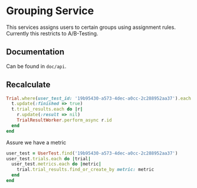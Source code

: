 # Grouping Service

This services assigns users to certain groups using assignment rules.
Currently this restricts to A/B-Testing.

## Documentation

Can be found in `doc/api`.

## Recalculate

```ruby
Trial.where(user_test_id: '19b95430-a573-4dec-a0cc-2c288952aa37').each do |t|
  t.update(:finished => true)
  t.trial_results.each do |r|
    r.update(:result => nil)
    TrialResultWorker.perform_async r.id
  end
end

```

Assure we have a metric

```ruby
user_test = UserTest.find('19b95430-a573-4dec-a0cc-2c288952aa37')
user_test.trials.each do |trial|
  user_test.metrics.each do |metric|
    trial.trial_results.find_or_create_by metric: metric
  end
end
```
